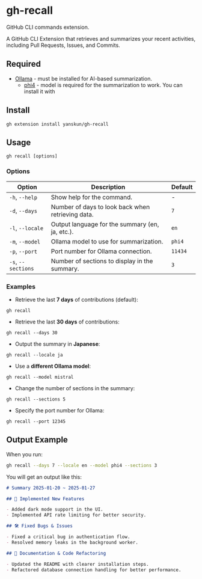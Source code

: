 # gh-recall

GitHub CLI commands extension.

A GitHub CLI Extension that retrieves and summarizes your recent activities, including Pull Requests, Issues, and Commits.

## Required

- [Ollama](https://ollama.com/) - must be installed for AI-based summarization.
  - [phi4](https://ollama.com/library/phi4) - model is required for the summarization to work. You can install it with

## Install

```shell
gh extension install yanskun/gh-recall
```

## Usage

```shell
gh recall [options]
```

### Options

| Option             | Description                                       | Default |
| ------------------ | ------------------------------------------------- | ------- |
| `-h`, `--help`     | Show help for the command.                        | -       |
| `-d`, `--days`     | Number of days to look back when retrieving data. | `7`     |
| `-l`, `--locale`   | Output language for the summary (en, ja, etc.).   | `en`    |
| `-m`, `--model`    | Ollama model to use for summarization.            | `phi4`  |
| `-p`, `--port`     | Port number for Ollama connection.                | `11434` |
| `-s`, `--sections` | Number of sections to display in the summary.     | `3`     |

### Examples

- Retrieve the last **7 days** of contributions (default):

```shell
gh recall
```

- Retrieve the last **30 days** of contributions:

```shell
gh recall --days 30
```

- Output the summary in **Japanese**:

```shell
gh recall --locale ja
```

- Use a **different Ollama model**:

```shell
gh recall --model mistral
```

- Change the number of sections in the summary:

```shell
gh recall --sections 5
```

- Specify the port number for Ollama:

```shell
gh recall --port 12345
```

## Output Example

When you run:

```bash
gh recall --days 7 --locale en --model phi4 --sections 3
```

You will get an output like this:

```markdown
# Summary 2025-01-20 ~ 2025-01-27

## 🚀 Implemented New Features

- Added dark mode support in the UI.
- Implemented API rate limiting for better security.

## 🛠 Fixed Bugs & Issues

- Fixed a critical bug in authentication flow.
- Resolved memory leaks in the background worker.

## 📖 Documentation & Code Refactoring

- Updated the README with clearer installation steps.
- Refactored database connection handling for better performance.
```
